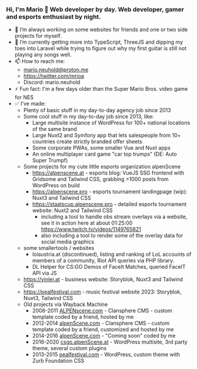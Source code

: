 ### Hi, I'm Mario 👋 Web developer by day. Web developer, gamer and esports enthusiast by night.

- 🔭 I’m always working on some websites for friends and one or two side projects for myself.
- 🌱 I’m currently getting more into TypeScript, ThreeJS and dipping my toes into Laravel while trying to figure out why my first guitar is still not playing any songs well.
- 📫 How to reach me:
  - mario.neuhold@proton.me
  - https://twitter.com/mrioa
  - Discord: mario.neuhold
- ⚡ Fun fact: I'm a few days older than the Super Mario Bros. video game for NES
- ✅ I’ve made:
  - Plenty of basic stuff in my day-to-day agency job since 2013
  - Some cool stuff in my day-to-day job since 2013, like:
     - Large multisite instance of WordPress for 100+ national locations of the same brand
     - Large Nuxt2 and Symfony app that lets salespeople from 10+ countries create strictly branded offer sheets
     - Some corporate PWAs, some smaller Vue and Nuxt apps
     - An online multiplayer card game "car top trumps" (DE: Auto Super Trumpf)
  - Some projects for my cute little esports organization alpenScene
    - https://alpenscene.at - esports blog: VueJS SSG frontend with Gridsome and Tailwind CSS, grabbing >1000 posts from WordPress on build
    - https://alpenscene.pro - esports tournament landingpage (wip): Nuxt3 and Tailwind CSS
    - https://staatscup.alpenscene.pro - detailed esports tournament website: Nuxt2 and Tailwind CSS
      - including a tool to handle obs stream overlays via a website, see it in action here at about 01:25:00 https://www.twitch.tv/videos/1149765821
      - also including a tool to render some of the overlay data for social media graphics
  - some smallertools / websites
    - lolaustria.at (discontinued), listing and ranking of LoL accounts of members of a community, Riot API queries via PHP library.
    - DL Helper for CS:GO Demos of FaceIt Matches, queried FaceIT API via JS 
  - https://vinlej.at - business website: Storyblok, Nuxt3 and Tailwind CSS
  - https://pealfestival.com - music festival website 2023: Storyblok, Nuxt3, Tailwind CSS
  - Old projects via Wayback Machine
    - 2008-2011 [ALPENscene.com](https://web.archive.org/web/20100210180819/http://alpenscene.com/) - Clansphere CMS - custom template coded by a friend, hosted by me
    - 2012-2014 [alpenScene.com](https://web.archive.org/web/20130724025456/http://www.alpenscene.com/) - Clansphere CMS - custom template coded by a friend, customized and hosted by me
    - 2014-2016 [alpenScene.com](https://web.archive.org/web/20160328040327/http://www.alpenscene.com/) - "Coming soon" coded by me
    - 2016-2020 [csgo.alpenScene.at](https://web.archive.org/web/20170220222752/https://csgo.alpenscene.at/) - WordPress multisite, 3rd party theme, several custom plugins
    - 2013-2015 [pealfestival.com](https://web.archive.org/web/20120922201542/http://pealfestival.com/) - WordPress, custom theme with Zurb Foundation CSS
